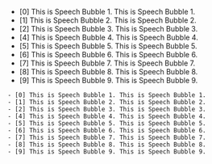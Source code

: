 - [0] This is Speech Bubble 1. This is Speech Bubble 1.
- [1] This is Speech Bubble 2. This is Speech Bubble 2.
- [2] This is Speech Bubble 3. This is Speech Bubble 3. 
- [4] This is Speech Bubble 4. This is Speech Bubble 4.
- [5] This is Speech Bubble 5. This is Speech Bubble 5.
- [6] This is Speech Bubble 6. This is Speech Bubble 6.
- [7] This is Speech Bubble 7. This is Speech Bubble 7.
- [8] This is Speech Bubble 8. This is Speech Bubble 8.
- [9] This is Speech Bubble 9. This is Speech Bubble 9.

```
- [0] This is Speech Bubble 1. This is Speech Bubble 1.
- [1] This is Speech Bubble 2. This is Speech Bubble 2.
- [2] This is Speech Bubble 3. This is Speech Bubble 3. 
- [4] This is Speech Bubble 4. This is Speech Bubble 4.
- [5] This is Speech Bubble 5. This is Speech Bubble 5.
- [6] This is Speech Bubble 6. This is Speech Bubble 6.
- [7] This is Speech Bubble 7. This is Speech Bubble 7.
- [8] This is Speech Bubble 8. This is Speech Bubble 8.
- [9] This is Speech Bubble 9. This is Speech Bubble 9.
```